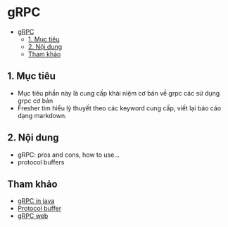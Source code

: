 # gRPC

- [gRPC](#grpc)
  - [1. Mục tiêu](#1-mục-tiêu)
  - [2. Nội dung](#2-nội-dung)
  - [Tham khảo](#tham-khảo)

## 1. Mục tiêu

- Mục tiêu phần này là cung cấp khái niệm cơ bản về grpc các sử dụng grpc cơ bản
- Fresher tìm hiểu lý thuyết theo các keyword cung cấp, viết lại báo cáo dạng markdown.

## 2. Nội dung

- gRPC: pros and cons,  how to use...
- protocol buffers
  
## Tham khảo

- [gRPC in java](https://grpc.io/docs/languages/java/quickstart/)
- [Protocol buffer](https://developers.google.com/protocol-buffers/docs/overview)
- [gRPC web](https://github.com/grpc/grpc-web)
